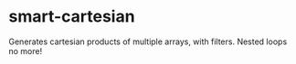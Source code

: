 # smart-cartesian
Generates cartesian products of multiple arrays, with filters. Nested loops no more!
